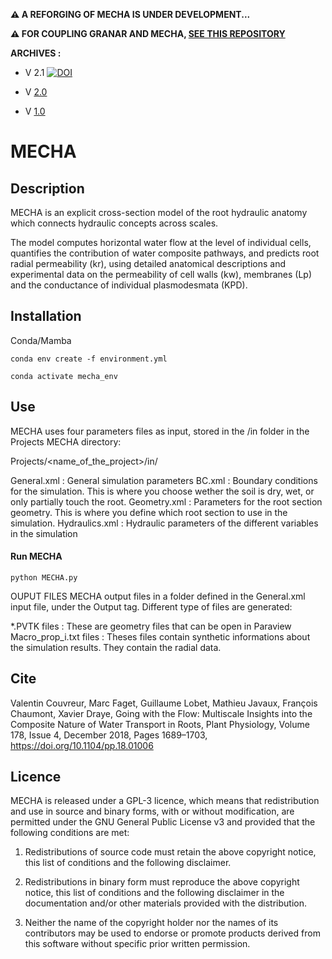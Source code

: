 **⚠️ A REFORGING OF MECHA IS UNDER DEVELOPMENT...**

**⚠️ FOR COUPLING GRANAR AND MECHA, [SEE THIS REPOSITORY](https://github.com/granar/granar_examples)**

**ARCHIVES :**

  * V 2.1 [![DOI](https://zenodo.org/badge/DOI/10.5281/zenodo.10893083.svg)](https://doi.org/10.5281/zenodo.10893083)

  * V [2.0](https://github.com/MECHARoot/MECHA/releases/tag/2.0)

  * V [1.0](https://github.com/MECHARoot/MECHA/releases/tag/1.0)

# MECHA

## Description

MECHA is an explicit cross-section model of the root hydraulic anatomy which connects hydraulic concepts across scales.

The model computes horizontal water flow at the level of individual cells, quantifies the contribution of water composite pathways, and predicts root radial permeability (kr), using detailed anatomical descriptions and experimental data on the permeability of cell walls (kw), membranes (Lp) and the conductance of individual plasmodesmata (KPD).

## Installation

Conda/Mamba

```{bash}
conda env create -f environment.yml

conda activate mecha_env
```

## Use

MECHA uses four parameters files as input, stored in the /in folder in the Projects MECHA directory:

Projects/<name_of_the_project>/in/

General.xml : General simulation parameters
BC.xml : Boundary conditions for the simulation. This is where you choose wether the soil is dry, wet, or only partially touch the root.
Geometry.xml : Parameters for the root section geometry. This is where you define which root section to use in the simulation.
Hydraulics.xml : Hydraulic parameters of the different variables in the simulation

#### Run MECHA
```{bash}
python MECHA.py
```

OUPUT FILES
MECHA output files in a folder defined in the General.xml input file, under the Output tag. Different type of files are generated:

*.PVTK files : These are geometry files that can be open in Paraview
Macro_prop_i.txt files : Theses files contain synthetic informations about the simulation results. They contain the radial data.

## Cite

Valentin Couvreur, Marc Faget, Guillaume Lobet, Mathieu Javaux, François Chaumont, Xavier Draye, Going with the Flow: Multiscale Insights into the Composite Nature of Water Transport in Roots, Plant Physiology, Volume 178, Issue 4, December 2018, Pages 1689–1703, https://doi.org/10.1104/pp.18.01006

## Licence

MECHA is released under a GPL-3 licence, which means that redistribution and use in source and binary forms, with or without modification, are permitted under the GNU General Public License v3 and provided that the following conditions are met:

1. Redistributions of source code must retain the above copyright notice, this list of conditions and the following disclaimer.

2. Redistributions in binary form must reproduce the above copyright notice, this list of conditions and the following disclaimer in the documentation and/or other materials provided with the distribution.

3. Neither the name of the copyright holder nor the names of its contributors may be used to endorse or promote products derived from this software without specific prior written permission.
